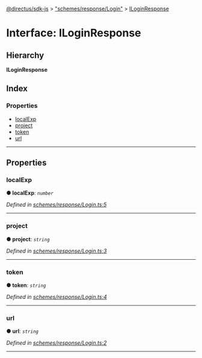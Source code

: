 [@directus/sdk-js](../README.md) > ["schemes/response/Login"](../modules/_schemes_response_login_.md) > [ILoginResponse](../interfaces/_schemes_response_login_.iloginresponse.md)

# Interface: ILoginResponse

## Hierarchy

**ILoginResponse**

## Index

### Properties

* [localExp](_schemes_response_login_.iloginresponse.md#localexp)
* [project](_schemes_response_login_.iloginresponse.md#project)
* [token](_schemes_response_login_.iloginresponse.md#token)
* [url](_schemes_response_login_.iloginresponse.md#url)

---

## Properties

<a id="localexp"></a>

###  localExp

**● localExp**: *`number`*

*Defined in [schemes/response/Login.ts:5](https://github.com/janbiasi/sdk-js/blob/0ae3664/src/schemes/response/Login.ts#L5)*

___
<a id="project"></a>

###  project

**● project**: *`string`*

*Defined in [schemes/response/Login.ts:3](https://github.com/janbiasi/sdk-js/blob/0ae3664/src/schemes/response/Login.ts#L3)*

___
<a id="token"></a>

###  token

**● token**: *`string`*

*Defined in [schemes/response/Login.ts:4](https://github.com/janbiasi/sdk-js/blob/0ae3664/src/schemes/response/Login.ts#L4)*

___
<a id="url"></a>

###  url

**● url**: *`string`*

*Defined in [schemes/response/Login.ts:2](https://github.com/janbiasi/sdk-js/blob/0ae3664/src/schemes/response/Login.ts#L2)*

___

